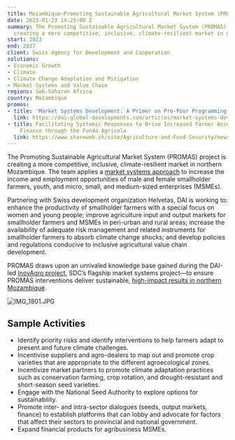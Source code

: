 ```yaml
---
title: Mozambique—Promoting Sustainable Agricultural Market System (PROMAS)
date: 2023-01-23 14:25:00 Z
summary: The Promoting Sustainable Agricultural Market System (PROMAS) project is
  creating a more competitive, inclusive, climate-resilient market in northern Mozambique.
start: 2023
end: 2027
client: Swiss Agency for Development and Cooperation
solutions:
- Economic Growth
- Climate
- Climate Change Adaptation and Mitigation
- Market Systems and Value Chain
regions: Sub-Saharan Africa
country: Mozambique
promos:
- title: 'Market Systems Development: A Primer on Pro-Poor Programming'
  link: https://dai-global-developments.com/articles/market-systems-development-a-primer-on-pro-poor-programming/?utm_source=daidotcom
- title: Facilitating Systemic Responses to Drive Increased Farmer Access to Productive
    Finance through the Fundo Agricola
  link: https://www.shareweb.ch/site/Agriculture-and-Food-Security/news/Documents/2024_03_article_market3.pdf
---
```


The Promoting Sustainable Agricultural Market System (PROMAS) project is creating a more competitive, inclusive, climate-resilient market in northern Mozambique. The team applies a [market systems approach](https://www.dai.com/our-work/solutions/economic-growth-solutions/value-chain-and-market-systems-development) to increase the income and employment opportunities of male and female smallholder farmers, youth, and micro, small, and medium-sized enterprises (MSMEs). 
 
Partnering with Swiss development organization Helvetas, DAI is working to: enhance the productivity of smallholder farmers with a special focus on women and young people; improve agriculture input and output markets for smallholder farmers and MSMEs in peri-urban and rural areas; increase the availability of adequate risk management and related instruments for smallholder farmers to absorb climate change shocks; and develop policies and regulations conducive to inclusive agricultural value chain development.
 
PROMAS draws upon an unrivaled knowledge base gained during the DAI-led [InovAgro project](https://www.dai.com/our-work/projects/mozambique-innovation-agribusiness-inovagro), SDC’s flagship market systems project—to ensure PROMAS interventions deliver sustainable, [high-impact results in northern Mozambique](https://www.dai.com/uploads/InovAgro%E2%80%99s%20Voyage%20of%20Learning%20and%20Adaptation%20for%20Market%20Systems%20Development%20in%20Northern%20Mozambique.pdf).

![IMG_1801.JPG](/uploads/IMG_1801.JPG)
 
## Sample Activities

* Identify priority risks and identify interventions to help farmers adapt to present and future climate challenges.
* Incentivise suppliers and agro-dealers to map out and promote crop varieties that are appropriate to the different agroecological zones.
* Incentivize market partners to promote climate adaptation practices such as conservation farming, crop rotation, and drought-resistant and short-season seed varieties.
* Engage with the National Seed Authority to explore options for sustainability.
* Promote inter- and intra-sector dialogues (seeds, output markets, finance) to establish platforms that can lobby and advocate for factors that affect their sectors to provincial and national government.
* Expand financial products for agribusiness MSMEs.